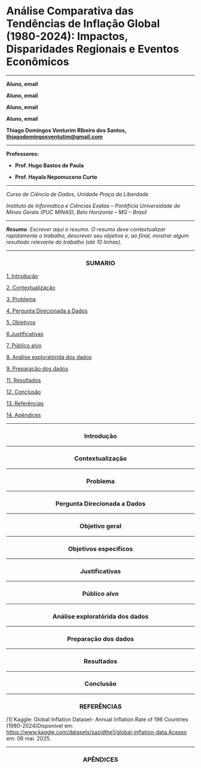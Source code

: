 # Análise Comparativa das Tendências de Inflação Global (1980-2024): Impactos, Disparidades Regionais e Eventos Econômicos
---


**Aluno, email**

**Aluno, email**

**Aluno, email**

**Aluno, email**

**Thiago Domingos Venturim RIbeiro dos Santos, thiagodomingosventutim@gmail.com**


---

**Professores:**

* **Prof. Hugo Bastos de Paula**

* **Prof. Hayala Nepomuceno Curto**

---

_Curso de Ciência de Dados, Unidade Praça da Liberdade_

_Instituto de Informática e Ciências Exatas – Pontifícia Universidade de Minas Gerais (PUC MINAS), Belo Horizonte – MG – Brasil_

---

_**Resumo**. Escrever aqui o resumo. O resumo deve contextualizar rapidamente o trabalho, descrever seu objetivo e, ao final, 
mostrar algum resultado relevante do trabalho (até 10 linhas)._


*******
   <h3 align="center"><strong> SUMARIO </strong></h3>
   
[1. Introdução](#Introdução)   

[2. Contextualização](#Contextualização)

[3. Problema](#Problema)

[4. Pergunta Direcionada a Dados](#Pergunta_Direcionada_a_Dados)

[5. Objetivos](#Objetivos)

[6.Justificativas ](#Justificativas)

[7. Público alvo](#Público_alvo)

[8. Análise exploratórida dos dados](#Análise_exploratórida_dos_dados)

[9. Preparação dos dados](#Preparação_dos_dados)

[11. Resultados ](#Resultados)

[12. Conclusão ](#Conclusão)

[13. Referências ](#REFERÊNCIAS)

[14. Apêndices](#APÊNDICES)



*******
<div id='Introdução'/>  

 <h3 align="center"><strong> Introdução </strong></h3>



---

<div id='Contextualização'/>  

   <h3 align="center"><strong> Contextualização </strong></h3>



---

<div id='Problema'/>  
  <h3 align="center"><strong>  Problema </strong></h3>


---
<div id='Pergunta_Direcionada_a_Dados'/>  
    <h3 align="center"><strong>  Pergunta Direcionada a Dados  </strong></h3> 

  
---

<div id='Objetivos'/>  
   <h3 align="center"><strong> Objetivo geral  </strong></h3> 


---

   <h3 align="center"><strong> Objetivos específicos   </strong></h3> 

 
---

<div id='Justificativas'/>  
   <h3 align="center"><strong> Justificativas  </strong></h3> 
 
---

<div id='Público_alvo'/>  
    <h3 align="center"><strong>  Público alvo   </strong></h3> 



---
<div id='Análise_exploratórida_dos_dados'/>  
  <h3 align="center"><strong>  Análise exploratórida dos dados  </strong></h3>



---

<div id='Preparação_dos_dados'/>  
 <h3 align="center"><strong> Preparação dos dados  </strong></h3> 

	

---


<div id='Resultados'/>  
<h3 align="center"><strong> Resultados  </strong></h3> 


---

<div id='Conclusão'/>  
	 <h3 align="center"><strong> Conclusão  </strong></h3> 


---
<div id='REFERÊNCIAS'/>  
   <h3 align="center"><strong> REFERÊNCIAS   </strong></h3> 


*[1]* Kaggle: Global Inflation Dataset- Annual Inflation Rate of 196 Countries (1980-2024)Disponível em: https://www.kaggle.com/datasets/sazidthe1/global-inflation-data.Acesso em: 06 mai. 2025.


---

<div id='APÊNDICES'/>  
 <h3 align="center"><strong> APÊNDICES  </strong></h3> 
